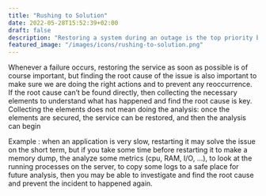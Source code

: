 ```yaml
---
title: "Rushing to Solution"
date: 2022-05-28T15:52:39+02:00
draft: false
description: "Restoring a system during an outage is the top priority but not taking enough time for collecting data or analyzing"
featured_image: "/images/icons/rushing-to-solution.png"
---
```


Whenever a failure occurs, restoring the service as soon as possible is of course important, but finding the root cause of the issue is also important to make sure we are doing the right actions and to prevent any reoccurrence. If the root cause can’t be found directly, then collecting the necessary elements to understand what has happened and find the root cause is key. 
Collecting the elements does not mean doing the analysis: once the elements are secured, the service can be restored, and then the analysis can begin 
 
Example : when an application is very slow, restarting it may solve the issue on the short term, but if you take some time before restarting it to make a memory dump, the analyze some metrics (cpu, RAM, I/O, …), to look at the running processes on the server, to copy some logs to a safe place for future analysis, then you may be able to investigate and find the root cause and prevent the incident to happened again. 
